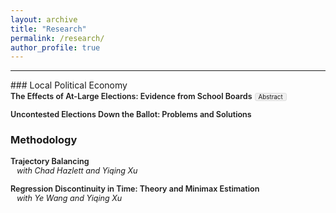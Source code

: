 ```yaml
---
layout: archive
title: "Research"
permalink: /research/
author_profile: true
---
```


<style>
.paper {
  margin-bottom: 1em;
}
.paper-title {
  font-weight: 600;
  font-size: 0.9em;
}
.abstract-toggle {
  display: inline-block;
  margin-top: 0.3em;
  font-size: 0.7em;
  padding: 0 5px;
  background-color: #f0f0f0;
  border: 1px solid #ddd;
  border-radius: 3px;
  cursor: pointer;
}
.coauthors {
  display: block;
  font-size: 0.9em;
  font-style: italic;
  margin-left: 10px;
}
.abstract {
  display: none;
  margin-top: 10px;
  margin-bottom: 10px;
  font-size: 0.9em;
  padding-left: 20px;
}
.abstract-checkbox {
  display: none;
}
.abstract-checkbox:checked + .abstract {
  display: block;
}
.wip-header {
  margin-top: 1em;
  margin-bottom: 2em;
  text-align: left;
}
.wip-header h3 {
  margin: 0 0 0.25em 0;
  font-size: 1.1em;
  font-style: italic;
  font-weight: 500;
}
.wip-header hr {
  border: none;
  border-top: 1px solid #bbb;
  width: 100%;
  margin: 0;
}
</style>

<!---
<div class="wip-header">
  <hr>
  <h3>Work In Progress</h3>
  <hr>
</div>
-->

<hr>
### Local Political Economy

<!---
<div class="paper">
  <span class="paper-title">Local Institutions and the Geographic Distribution of Public Goods: Evidence from Street View</span>
</div>
-->

<div class="paper">
  <span class="paper-title">The Effects of At-Large Elections: Evidence from School Boards</span>
  <label for="abstract1" class="abstract-toggle">Abstract</label>
  <input type="checkbox" id="abstract1" class="abstract-checkbox">
  <div class="abstract">
    A longstanding claim is that at-large elections dilute minority votes and therefore bias policy away from segregated minority populations. Do reforms to district-based systems deliver both descriptive and substantive representation? I answer this question by focusing on jurisdictions with a clear, narrowly defined policy domain: school boards. I study both districts quasi-randomly forced to reform in the wake of the California Voting Rights Act and districts that reformed voluntarily. To account for the restrictive data setting and potential selection bias, I rely on finite-sample randomization inference and frontier panel methods. I verify that legally coerced reforming boards able to draw majority-Hispanic areas see increases in Hispanic officeholding. However, I find no evidence of downstream policy changes. Moreover, in voluntarily reforming districts I find no evidence of changes to either descriptive or substantive representation. My results highlight the difficulty of turning reform into changes in legislator identities and incentives.
  </div>
</div>

<div class="paper">
  <span class="paper-title">Uncontested Elections Down the Ballot: Problems and Solutions</span>
</div>

<!---
<div class="paper">
  <span class="paper-title">Mobility and Accountability</span>
</div>
-->

### Methodology

<!---
<div class="paper">
  <span class="paper-title">Automatic Partial Identification of Direct Effects under Conditional Unconfoundedness</span>
  <label for="abstract1" class="abstract-toggle">Abstract</label>
  <input type="checkbox" id="abstract1" class="abstract-checkbox">
  <div class="abstract">
    This paper develops a practical and performant algorithm for estimating sharp bounds on principal strata direct effects. I extend work on attrition problems to provide a nonparametric estimator under conditional unconfoundedness and monotonicity, more tenable assumptions than needed in popular methods for direct effect estimation. The estimator learns nuisance parameters via random forests and then learns the debiasing correction terms directly via a neural network. This approach blends the advantages of kernel-based quantile regression methods while improving finite-sample performance relative to plug-in estimation of the correction terms. I demonstrate the performance of the algorithm in simulations and apply the bounds to revisit canonical mediation problems in political science.
  </div>
</div>
-->

<div class="paper">
  <span class="paper-title">Trajectory Balancing</span>
  <span class="coauthors">with Chad Hazlett and Yiqing Xu</span>
</div>

<div class="paper">
  <span class="paper-title">Regression Discontinuity in Time: Theory and Minimax Estimation</span>
  <span class="coauthors">with Ye Wang and Yiqing Xu</span>
</div>

<!---
<div class="paper">
  <span class="paper-title">Minimax Adjustment for Geographic Confounding</span>
  <span class="coauthors">with Apoorva Lal</span>
</div>
-->


<!--- 
* Minimax Adjustments for Spatial Confounding _(with Apoorva Lal)_
* Natural Amenities and Political Incentives: Evidence from Climate Change _(with Janet Malzahn)_
* Does Politics Need Tiebout? Local Distributive Politics and Residential Sorting
* The Chief and the Sheriff: Election vs. Appointment in Municipal Policing _(with Shun Yamaya)_
-->
